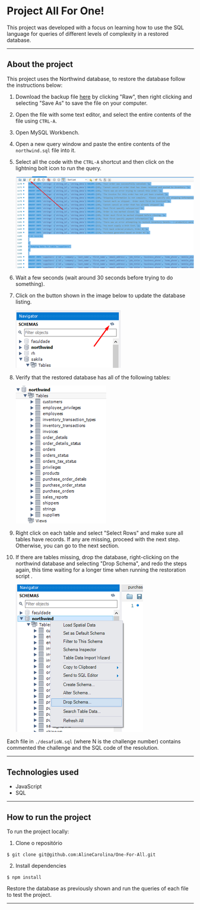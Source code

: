 # Project All For One!

This project was developed with a focus on learning how to use the SQL language for queries of different levels of complexity in a restored database.

---

## About the project

This project uses the Northwind database, to restore the database follow the instructions below:

1. Download the backup file [here](northwind.sql) by clicking "Raw", then right clicking and selecting "Save As" to save the file on your computer.
2. Open the file with some text editor, and select the entire contents of the file using `CTRL-A`.
3. Open MySQL Workbench.
4. Open a new query window and paste the entire contents of the `northwind.sql` file into it.
5. Select all the code with the `CTRL-A` shortcut and then click on the lightning bolt icon to run the query.

    ![Restoring the Northwind bank](images/restore_northwind.png)
6. Wait a few seconds (wait around 30 seconds before trying to do something).
7. Click on the button shown in the image below to update the database listing.

    ![Northwind database tables](images/refresh_databases.png)
7. Verify that the restored database has all of the following tables:

    ![Northwind bank tables](images/northwind.png)
8. Right click on each table and select "Select Rows" and make sure all tables have records. If any are missing, proceed with the next step. Otherwise, you can go to the next section.
9. If there are tables missing, drop the database, right-clicking on the northwind database and selecting "Drop Schema", and redo the steps again, this time waiting for a longer time when running the restoration script .

    ![Drop Schema](images/drop_database.png)

Each file in `./desafioN.sql` (where N is the challenge number) contains commented the challenge and the SQL code of the resolution.

---

## Technologies used

  * JavaScript
  * SQL

---

## How to run the project

To run the project locally:
1. Clone o repositório
```
$ git clone git@github.com:AlineCarolina/One-For-All.git
```
2. Install dependencies
```
$ npm install
```
Restore the database as previously shown and run the queries of each file to test the project.

---
